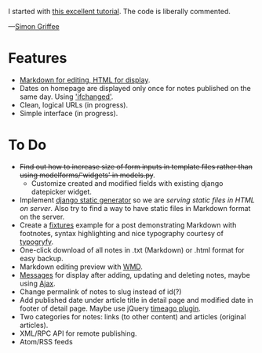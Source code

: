 I started with [this excellent tutorial](http://komunitasweb.com/2010/02/django-tutorial-simple-notes-application/). The code is liberally commented.

—[Simon Griffee](http://hypertexthero.com)

Features
========

- [Markdown for editing, HTML for display](https://code.djangoproject.com/wiki/UsingMarkup).
- Dates on homepage are displayed only once for notes published on the same day. Using ['ifchanged'](https://docs.djangoproject.com/en/dev/ref/templates/builtins/?from=olddocs#ifchanged).
- Clean, logical URLs (in progress).
- Simple interface (in progress).

To Do
=====

- <del>Find out how to increase size of form inputs in template files rather than using modelforms/'widgets' in models.py</del>.
    - Customize created and modified fields with existing django datepicker widget.
- Implement [django static generator](https://github.com/luckythetourist/staticgenerator) so we are *serving static files in HTML on server*. Also try to find a way to have static files in Markdown format on the server.
- Create a [fixtures](https://docs.djangoproject.com/en/dev/ref/django-admin/#what-s-a-fixture) example for a post demonstrating Markdown with footnotes, syntax highlighting and nice typography courtesy of [typogryfy](http://code.google.com/p/typogrify/).
- One-click download of all notes in .txt (Markdown) or .html format for easy backup.
- Markdown editing preview with [WMD](https://github.com/ChiperSoft/wmd#readme).
- [Messages](https://docs.djangoproject.com/en/dev/ref/contrib/messages/) for display after adding, updating and deleting notes, maybe using [Ajax](http://webcloud.se/log/AJAX-in-Django-with-jQuery/).
- Change permalink of notes to slug instead of id(?)
- Add published date under article title in detail page and modified date in footer of detail page. Maybe use jQuery [timeago plugin](http://timeago.yarp.com/).
- Two categories for notes: links (to other content) and articles (original articles).
- XML/RPC API for remote publishing.
- Atom/RSS feeds
